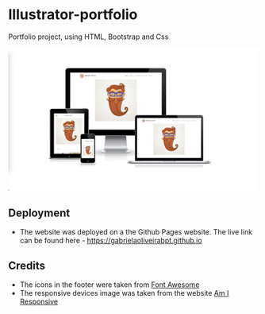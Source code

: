 # Illustrator-portfolio

Portfolio project, using HTML, Bootstrap and Css

![alt text](images/webIllu_responsive.png)

## Deployment

- The website was deployed on a the Github Pages website.
The live link can be found here - https://gabrielaoliveirabpt.github.io

## Credits

- The icons in the footer were taken from [Font Awesome](https://fontawesome.com/)
- The responsive devices image was taken from the website [Am I Responsive](http://ami.responsivedesign.is/)



